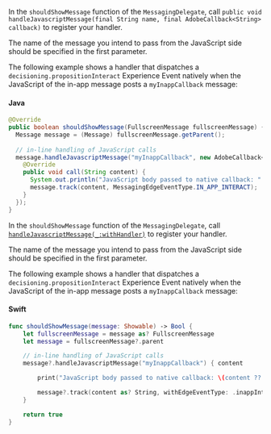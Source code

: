 <Variant platform="android" function="register" repeat="5"/>

In the `shouldShowMessage` function of the `MessagingDelegate`, call `public void handleJavascriptMessage(final String name, final AdobeCallback<String> callback)` to register your handler.

The name of the message you intend to pass from the JavaScript side should be specified in the first parameter.

The following example shows a handler that dispatches a `decisioning.propositionInteract` Experience Event natively when the JavaScript of the in-app message posts a `myInappCallback` message:

#### Java

```java
@Override
public boolean shouldShowMessage(FullscreenMessage fullscreenMessage) {
  Message message = (Message) fullscreenMessage.getParent();
  
  // in-line handling of JavaScript calls
  message.handleJavascriptMessage("myInappCallback", new AdobeCallback<String>() {
    @Override
    public void call(String content) {
      System.out.println("JavaScript body passed to native callback: " + content);
      message.track(content, MessagingEdgeEventType.IN_APP_INTERACT);
    }
  });
}
```


<Variant platform="ios" function="register" repeat="5"/>

In the `shouldShowMessage` function of the `MessagingDelegate`, call [`handleJavascriptMessage(_:withHandler)`](./class-message.md#handlejavascriptmessage_withhandler) to register your handler.

The name of the message you intend to pass from the JavaScript side should be specified in the first parameter.

The following example shows a handler that dispatches a `decisioning.propositionInteract` Experience Event natively when the JavaScript of the in-app message posts a `myInappCallback` message:

#### Swift

```swift
func shouldShowMessage(message: Showable) -> Bool {    
    let fullscreenMessage = message as? FullscreenMessage
    let message = fullscreenMessage?.parent

    // in-line handling of JavaScript calls
    message?.handleJavascriptMessage("myInappCallback") { content

        print("JavaScript body passed to native callback: \(content ?? "empty")")

        message?.track(content as? String, withEdgeEventType: .inappInteract)
    }

    return true
}
```